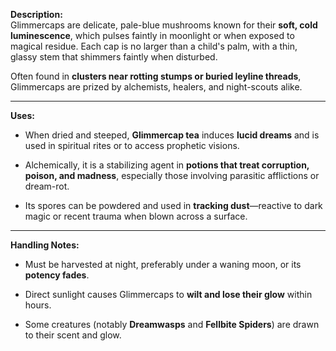 **Description:**  
Glimmercaps are delicate, pale-blue mushrooms known for their **soft, cold luminescence**, which pulses faintly in moonlight or when exposed to magical residue. Each cap is no larger than a child's palm, with a thin, glassy stem that shimmers faintly when disturbed.

Often found in **clusters near rotting stumps or buried leyline threads**, Glimmercaps are prized by alchemists, healers, and night-scouts alike.

---

**Uses:**

- When dried and steeped, **Glimmercap tea** induces **lucid dreams** and is used in spiritual rites or to access prophetic visions.
    
- Alchemically, it is a stabilizing agent in **potions that treat corruption, poison, and madness**, especially those involving parasitic afflictions or dream-rot.
    
- Its spores can be powdered and used in **tracking dust**—reactive to dark magic or recent trauma when blown across a surface.
    

---

**Handling Notes:**

- Must be harvested at night, preferably under a waning moon, or its **potency fades**.
    
- Direct sunlight causes Glimmercaps to **wilt and lose their glow** within hours.
    
- Some creatures (notably **Dreamwasps** and **Fellbite Spiders**) are drawn to their scent and glow.